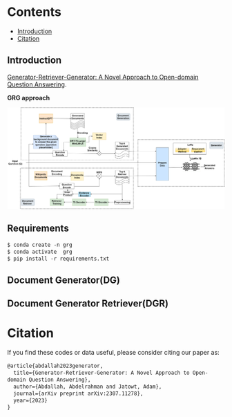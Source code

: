 <a id="contents"></a>
# Contents
<!-- MarkdownTOC -->
<!--
- [Requirements](#Requirements)
- [Downloading Data and Checkpoints](#downloading-data-and-checkpoints)
- [Usage](#usage)
- [Training](#training)-->
- [Introduction](#Introduction)
- [Citation](#Citation)
<!-- /MarkdownTOC -->

## Introduction
[Generator-Retriever-Generator: A Novel Approach to Open-domain Question Answering](https://arxiv.org/abs/2307.11278). 



**GRG approach**
<p align="center">
  <img src="images/GRG.png">
</p>

<!--**Comparison with other approaches**
<p align="center">
  <img src="images/result.png">
</p>
<a id="Requirements"></a>-->

## Requirements
```
$ conda create -n grg
$ conda activate  grg
$ pip install -r requirements.txt
```

## Document Generator(DG)
## Document Generator Retriever(DGR)

<a id="Citation"></a>
# Citation

If you find these codes or data useful, please consider citing our paper as:

```
@article{abdallah2023generator,
  title={Generator-Retriever-Generator: A Novel Approach to Open-domain Question Answering},
  author={Abdallah, Abdelrahman and Jatowt, Adam},
  journal={arXiv preprint arXiv:2307.11278},
  year={2023}
}
```

